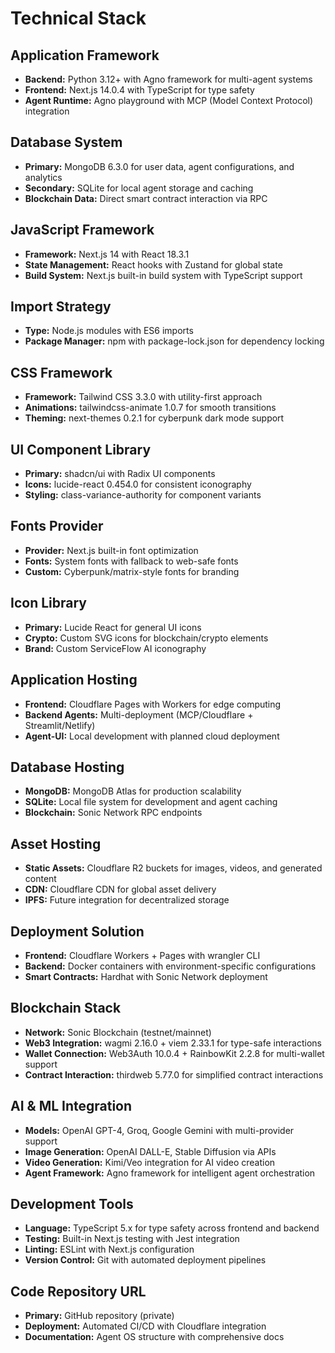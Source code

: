 # Technical Stack

## Application Framework
- **Backend:** Python 3.12+ with Agno framework for multi-agent systems
- **Frontend:** Next.js 14.0.4 with TypeScript for type safety
- **Agent Runtime:** Agno playground with MCP (Model Context Protocol) integration

## Database System
- **Primary:** MongoDB 6.3.0 for user data, agent configurations, and analytics
- **Secondary:** SQLite for local agent storage and caching
- **Blockchain Data:** Direct smart contract interaction via RPC

## JavaScript Framework
- **Framework:** Next.js 14 with React 18.3.1
- **State Management:** React hooks with Zustand for global state
- **Build System:** Next.js built-in build system with TypeScript support

## Import Strategy
- **Type:** Node.js modules with ES6 imports
- **Package Manager:** npm with package-lock.json for dependency locking

## CSS Framework
- **Framework:** Tailwind CSS 3.3.0 with utility-first approach
- **Animations:** tailwindcss-animate 1.0.7 for smooth transitions
- **Theming:** next-themes 0.2.1 for cyberpunk dark mode support

## UI Component Library
- **Primary:** shadcn/ui with Radix UI components
- **Icons:** lucide-react 0.454.0 for consistent iconography
- **Styling:** class-variance-authority for component variants

## Fonts Provider
- **Provider:** Next.js built-in font optimization
- **Fonts:** System fonts with fallback to web-safe fonts
- **Custom:** Cyberpunk/matrix-style fonts for branding

## Icon Library
- **Primary:** Lucide React for general UI icons
- **Crypto:** Custom SVG icons for blockchain/crypto elements
- **Brand:** Custom ServiceFlow AI iconography

## Application Hosting
- **Frontend:** Cloudflare Pages with Workers for edge computing
- **Backend Agents:** Multi-deployment (MCP/Cloudflare + Streamlit/Netlify)
- **Agent-UI:** Local development with planned cloud deployment

## Database Hosting
- **MongoDB:** MongoDB Atlas for production scalability
- **SQLite:** Local file system for development and agent caching
- **Blockchain:** Sonic Network RPC endpoints

## Asset Hosting
- **Static Assets:** Cloudflare R2 buckets for images, videos, and generated content
- **CDN:** Cloudflare CDN for global asset delivery
- **IPFS:** Future integration for decentralized storage

## Deployment Solution
- **Frontend:** Cloudflare Workers + Pages with wrangler CLI
- **Backend:** Docker containers with environment-specific configurations
- **Smart Contracts:** Hardhat with Sonic Network deployment

## Blockchain Stack
- **Network:** Sonic Blockchain (testnet/mainnet)
- **Web3 Integration:** wagmi 2.16.0 + viem 2.33.1 for type-safe interactions
- **Wallet Connection:** Web3Auth 10.0.4 + RainbowKit 2.2.8 for multi-wallet support
- **Contract Interaction:** thirdweb 5.77.0 for simplified contract interactions

## AI & ML Integration
- **Models:** OpenAI GPT-4, Groq, Google Gemini with multi-provider support
- **Image Generation:** OpenAI DALL-E, Stable Diffusion via APIs
- **Video Generation:** Kimi/Veo integration for AI video creation
- **Agent Framework:** Agno framework for intelligent agent orchestration

## Development Tools
- **Language:** TypeScript 5.x for type safety across frontend and backend
- **Testing:** Built-in Next.js testing with Jest integration
- **Linting:** ESLint with Next.js configuration
- **Version Control:** Git with automated deployment pipelines

## Code Repository URL
- **Primary:** GitHub repository (private)
- **Deployment:** Automated CI/CD with Cloudflare integration
- **Documentation:** Agent OS structure with comprehensive docs